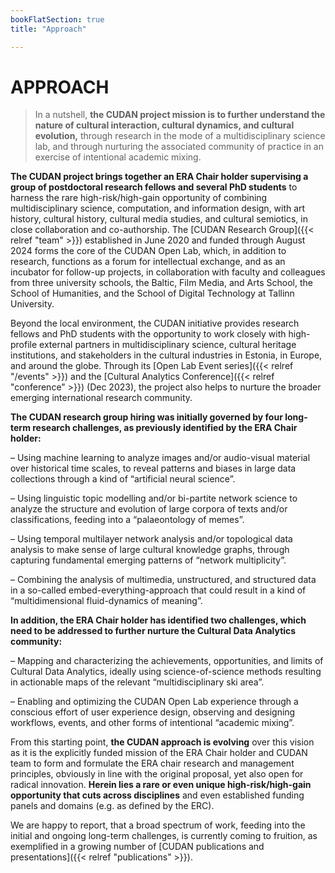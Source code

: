 ```yaml
---
bookFlatSection: true
title: "Approach"

---
```


APPROACH
==  

> In a nutshell, **the CUDAN project mission is to further understand the nature of cultural interaction, cultural dynamics, and cultural evolution,** through research in the mode of a multidisciplinary science lab, and through nurturing the associated community of practice in an exercise of intentional academic mixing.  

**The CUDAN project brings together an ERA Chair holder supervising a group of postdoctoral research fellows and several PhD students** to harness the rare high-risk/high-gain opportunity of combining multidisciplinary science, computation, and information design, with art history, cultural history, cultural media studies, and cultural semiotics, in close collaboration and co-authorship. The [CUDAN Research Group]({{< relref "team" >}}) established in June 2020 and funded through August 2024 forms the core of the CUDAN Open Lab, which, in addition to research, functions as a forum for intellectual exchange, and as an incubator for follow-up projects, in collaboration with faculty and colleagues from three university schools, the Baltic, Film Media, and Arts School, the School of Humanities, and the School of Digital Technology at Tallinn University.

Beyond the local environment, the CUDAN initiative provides research fellows and PhD students with the opportunity to work closely with high-profile external partners in multidisciplinary science, cultural heritage institutions, and stakeholders in the cultural industries in Estonia, in Europe, and around the globe. Through its [Open Lab Event series]({{< relref "/events" >}}) and the [Cultural Analytics Conference]({{< relref "conference" >}}) (Dec 2023), the project also helps to nurture the broader emerging international research community.  

**The CUDAN research group hiring was initially governed by four long-term research challenges, as previously identified by the ERA Chair holder:**  

– Using machine learning to analyze images and/or audio-visual material over historical time scales, to reveal patterns and biases in large data collections through a kind of “artificial neural science”.  

– Using linguistic topic modelling and/or bi-partite network science to analyze the structure and evolution of large corpora of texts and/or classifications, feeding into a “palaeontology of memes”.  

– Using temporal multilayer network analysis and/or topological data analysis to make sense of large cultural knowledge graphs, through capturing fundamental emerging patterns of “network multiplicity”.  

– Combining the analysis of multimedia, unstructured, and structured data in a so-called embed-everything-approach that could result in a kind of “multidimensional fluid-dynamics of meaning”.  

**In addition, the ERA Chair holder has identified two challenges, which need to be addressed to further nurture the Cultural Data Analytics community:**  

– Mapping and characterizing the achievements, opportunities, and limits of Cultural Data Analytics, ideally using science-of-science methods resulting in actionable maps of the relevant “multidisciplinary ski area”.  

– Enabling and optimizing the CUDAN Open Lab experience through a conscious effort of user experience design, observing and designing workflows, events, and other forms of intentional “academic mixing”.  

From this starting point, **the CUDAN approach is evolving** over this vision as it is the explicitly funded mission of the ERA Chair holder and CUDAN team to form and formulate the ERA chair research and management principles, obviously in line with the original proposal, yet also open for radical innovation. **Herein lies a rare or even unique high-risk/high-gain opportunity that cuts across disciplines** and even established funding panels and domains (e.g. as defined by the ERC).

We are happy to report, that a broad spectrum of work, feeding into the initial and ongoing long-term challenges, is currently coming to fruition, as exemplified in a growing number of [CUDAN publications and presentations]({{< relref "publications" >}}).

